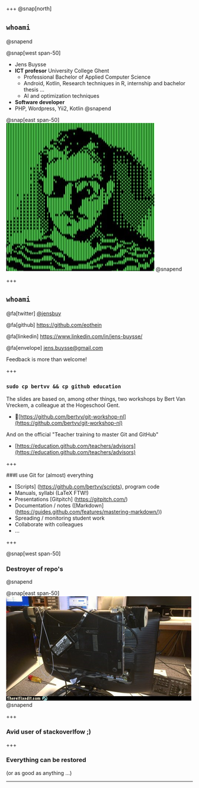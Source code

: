 +++
@snap[north]
## `whoami`
@snapend

@snap[west span-50]
- Jens Buysse
- **ICT profesor** University College Ghent
    - Professional Bachelor of Applied Computer Science
    - Android, Kotlin, Research techniques in R, internship and bachelor thesis ...
    - AI and optimization techniques
- **Software developer**
- PHP, Wordpress, Yii2, Kotlin
@snapend

@snap[east span-50]
![Jens](assets/img/jens.jpg)
@snapend

+++

## `whoami`

@fa[twitter] [@jensbuy](https://twitter.com/jensbuy)

@fa[github] <https://github.com/eothein>

@fa[linkedin] <https://www.linkedin.com/in/jens-buysse/>

@fa[envelope] [jens.buysse@gmail.com](mailto:jens.buysse@gmail.com)

Feedback is more than welcome!

+++

### `sudo cp bertvv && cp github education`
The slides are based on, among other things, two workshops by Bert Van Vreckem, a colleague at the Hogeschool Gent.

- [https://github.com/bertvv/git-workshop-nl](https://github.com/bertvv/git-workshop-nl)


And on the official "Teacher training to master Git and GitHub"

- [https://education.github.com/teachers/advisors](https://education.github.com/teachers/advisors)

+++

###I use Git for (almost) everything


- [Scripts] (https://github.com/bertvv/scripts), program code
- Manuals, syllabi (LaTeX FTW!)
- Presentations [Gitpitch] (https://gitpitch.com/)
- Documentation / notes ([Markdown] (https://guides.github.com/features/mastering-markdown/))
- Spreading / monitoring student work
- Collaborate with colleagues
- ...


+++

@snap[west span-50]
### Destroyer of repo's
@snapend

@snap[east span-50]
![](assets/img/broken.jpeg)
@snapend

+++

### Avid user of stackoverlfow ;)

+++

### Everything can be restored

(or as good as anything ...)

---
